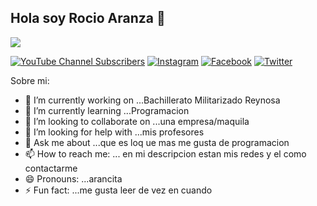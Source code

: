 ## Hola soy Rocio Aranza 👋
![](https://github.com/eloteconcacahuates12/eloteconcacahuates12/blob/main/Banner.png)

[![YouTube Channel Subscribers](https://img.shields.io/badge/AraProg-SUCRIBETE-red)](https://www.youtube.com/@RocíoAranzaSolísGarcía-m4g)
[![Instagram](https://img.shields.io/badge/Instagram-SEGUIR-hotpink)](https://www.instagram.com/rocioaranzasolisgarcia/)
[![Facebook](https://img.shields.io/badge/Facebook-SEGUIR-steelblue)](https://www.facebook.com/share/xD6Y432iGKoHMTSY/)
[![Twitter](https://img.shields.io/badge/X-SEGUIR-slategray)](https://x.com/AranzaRoc86723)

Sobre mi:
- 🔭 I’m currently working on ...Bachillerato Militarizado Reynosa
- 🌱 I’m currently learning ...Programacion
- 👯 I’m looking to collaborate on ...una empresa/maquila
- 🤔 I’m looking for help with ...mis profesores 
- 💬 Ask me about ...que es loq ue mas me gusta de programacion
- 📫 How to reach me: ... en mi descripcion estan mis redes y el como contactarme
- 😄 Pronouns: ...arancita
- ⚡ Fun fact: ...me gusta leer de vez en cuando
